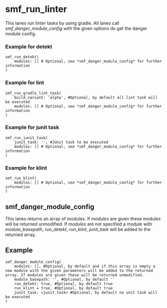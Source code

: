 # smf_run_linter

This lanes run linter tasks by using gradle. All lanes call *smf_danger_module_config* with the given options do get the danger module config. 

### Example for detekt
```
smf_run_detekt(
    modules: [] # Optional, see *smf_danger_module_config* for further information
)
```

### Example for lint
```
smf_run_gradle_lint_task(
    build_variant: 'alpha', #Optional, by default all lint task will be executed
    modules: [] # Optional, see *smf_danger_module_config* for further information
)
```

### Example for junit task
```
smf_run_junit_task(
    junit_task: '', #JUnit task to be executed
    modules: [] # Optional, see *smf_danger_module_config* for further information
)
```

### Example for klint
```
smf_run_klint(
    modules: [] # Optional, see *smf_danger_module_config* for further information
)
```

## smf_danger_module_config

This lanes returns an array of modules. If *modules* are given these modules will be returned unmodified. If *modules* are not specified a module with *module_basepath*, *run_detekt*, *run_klint*, *junit_task* will be added to the returned array. 

## Example

```
smf_danger_module_config(
    modules: [], #Optional, by default and if this array is empty a new module with the given parameters will be added to the returned array. If modules are given these will be returned unmodified.
    module_basepath: '', #Optional, by default ''
    run_detekt: true, #Optional, by default true
    run_klint = true, #Optional, by default true
    junit_task: <junit_task> #Optional, by default no unit task will be executed
)
```